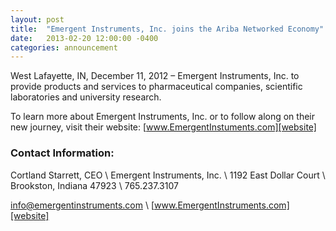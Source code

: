 ```yaml
---
layout: post
title:  "Emergent Instruments, Inc. joins the Ariba Networked Economy"
date:   2013-02-20 12:00:00 -0400
categories: announcement
---
```

West Lafayette, IN, December 11, 2012 – Emergent Instruments, Inc. to provide products and services to pharmaceutical companies, scientific laboratories and university research.

To learn more about Emergent Instruments, Inc. or to follow along on their new journey, visit their website: [www.EmergentInstuments.com][website]

### Contact Information:
Cortland Starrett, CEO \\
Emergent Instruments, Inc. \\
1192 East Dollar Court \\
Brookston, Indiana 47923 \\
765.237.3107

[info@emergentinstruments.com](mailto:info@emergentinstruments.com) \\
[www.EmergentInstruments.com][website]

[website]: http://www.emergentinstruments.com

